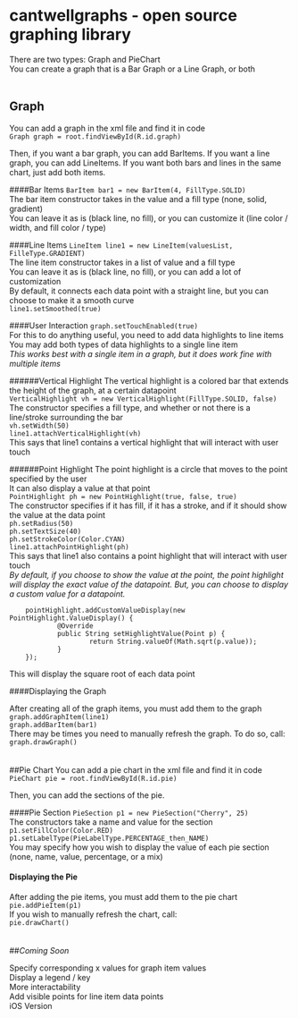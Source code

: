 # cantwellgraphs - open source graphing library

There are two types: Graph and PieChart<br>
You can create a graph that is a Bar Graph or a Line Graph, or both
<br>
<br>
## Graph

You can add a graph in the xml file and find it in code<br>
`Graph graph = root.findViewById(R.id.graph)`

Then, if you want a bar graph, you can add BarItems.  If you want a line graph, you can add LineItems.  If you want both bars and lines in the same chart, just add both items.

####Bar Items
`BarItem bar1 = new BarItem(4, FillType.SOLID)`<br>
The bar item constructor takes in the value and a fill type (none, solid, gradient)<br>
You can leave it as is (black line, no fill), or you can customize it (line color / width, and fill color / type)<br>

####Line Items
`LineItem line1 = new LineItem(valuesList, FilleType.GRADIENT)`<br>
The line item constructor takes in a list of value and a fill type<br>
You can leave it as is (black line, no fill), or you can add a lot of customization<br>
By default, it connects each data point with a straight line, but you can choose to make it a smooth curve<br>
`line1.setSmoothed(true)`

####User Interaction
`graph.setTouchEnabled(true)`<br>
For this to do anything useful, you need to add data highlights to line items<br>
You may add both types of data highlights to a single line item<br>
_This works best with a single item in a graph, but it does work fine with multiple items_<br>

######Vertical Highlight
The vertical highlight is a colored bar that extends the height of the graph, at a certain datapoint<br>
`VerticalHighlight vh = new VerticalHighlight(FillType.SOLID, false)`<br>
The constructor specifies a fill type, and whether or not there is a line/stroke surrounding the bar<br>
`vh.setWidth(50)`<br>
`line1.attachVerticalHighlight(vh)`<br>
This says that line1 contains a vertical highlight that will interact with user touch

######Point Highlight
The point highlight is a circle that moves to the point specified by the user<br>
It can also display a value at that point<br>
`PointHighlight ph = new PointHighlight(true, false, true)`<br>
The constructor specifies if it has fill, if it has a stroke, and if it should show the value at the data point<br>
`ph.setRadius(50)`<br>
`ph.setTextSize(40)`<br>
`ph.setStrokeColor(Color.CYAN)`<br>
`line1.attachPointHighlight(ph)`<br>
This says that line1 also contains a point highlight that will interact with user touch<br>
_By default, if you choose to show the value at the point, the point highlight will display the exact value of the datapoint.  But, you can choose to display a custom value for a datapoint._<br>

        pointHighlight.addCustomValueDisplay(new PointHighlight.ValueDisplay() {
                @Override
                public String setHighlightValue(Point p) {
                        return String.valueOf(Math.sqrt(p.value));
                }
        });
        
This will display the square root of each data point

####Displaying the Graph

After creating all of the graph items, you must add them to the graph<br>
`graph.addGraphItem(line1)`<br>
`graph.addBarItem(bar1)`<br>
There may be times you need to manually refresh the graph.  To do so, call:<br>
`graph.drawGraph()`
<br>
<br>
<br>
##Pie Chart
You can add a pie chart in the xml file and find it in code<br>
`PieChart pie = root.findViewById(R.id.pie)`

Then, you can add the sections of the pie.

####Pie Section
`PieSection p1 = new PieSection("Cherry", 25)`<br>
The constructors take a name and value for the section<br>
`p1.setFillColor(Color.RED)`<br>
`p1.setLabelType(PieLabelType.PERCENTAGE_then_NAME)`<br>
You may specify how you wish to display the value of each pie section (none, name, value, percentage, or a mix)

#### Displaying the Pie

After adding the pie items, you must add them to the pie chart<br>
`pie.addPieItem(p1)`<br>
If you wish to manually refresh the chart, call:<br>
`pie.drawChart()`
<br>
<br>
<br>
##_Coming Soon_

Specify corresponding x values for graph item values<br>
Display a legend / key<br>
More interactability<br>
Add visible points for line item data points<br>
iOS Version
